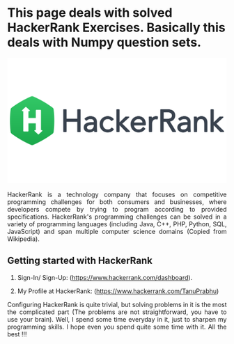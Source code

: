 # This page deals with solved HackerRank Exercises. Basically this deals with Numpy question sets.

<img src="Img/hackerrank.png" >

<p align = "justify"> HackerRank is a technology company that focuses on competitive programming challenges for both consumers and businesses, where developers compete by trying to program according to provided specifications. HackerRank's programming challenges can be solved in a variety of programming languages (including Java, C++, PHP, Python, SQL, JavaScript) and span multiple computer science domains (Copied from Wikipedia). </p>

<h2> Getting started with HackerRank </h2>

1. Sign-In/ Sign-Up: (https://www.hackerrank.com/dashboard).

2. My Profile at HackerRank: (https://www.hackerrank.com/TanuPrabhu)

<p align = "justify"> Configuring HackerRank is quite trivial, but solving problems in it is the most the complicated part (The problems are not straightforward, you have to use your brain). Well, I spend some time everyday in it, just to sharpen my programming skills. I hope even you spend quite some time with it. All the best !!! </p>
